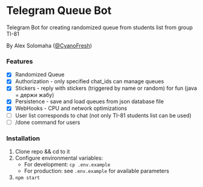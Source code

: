 Telegram Queue Bot
===

Telegram Bot for creating randomized queue from students list from group TI-81

By Alex Solomaha ([@CyanoFresh](https://t.me/cyanofresh))

### Features

- [x] Randomized Queue
- [x] Authorization - only specified chat_ids can manage queues
- [x] Stickers - reply with stickers (triggered by name or random) for fun (java = держи жабу)
- [x] Persistence - save and load queues from json database file
- [x] WebHooks - CPU and network optimizations
- [ ] User list corresponds to chat (not only TI-81 students list can be used)
- [ ] /done command for users

### Installation

1. Clone repo && cd to it
2. Configure environmental variables:
    * For development: `cp .env.example`
    * For production: see `.env.example` for available parameters
3. `npm start`
